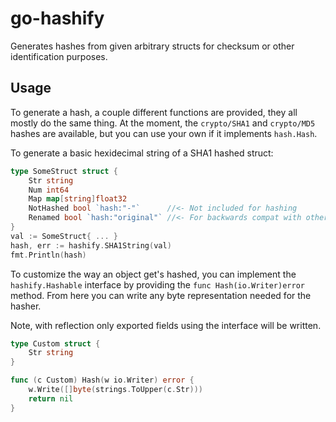 # go-hashify
Generates hashes from given arbitrary structs for checksum or other identification purposes.

## Usage
To generate a hash, a couple different functions are provided, they all mostly do the same thing.
At the moment, the `crypto/SHA1` and `crypto/MD5` hashes are available, but you can use your own if it implements
`hash.Hash`.

To generate a basic hexidecimal string of a SHA1 hashed struct:
```go
type SomeStruct struct {
    Str string
    Num int64
    Map map[string]float32
    NotHashed bool `hash:"-"`      //<- Not included for hashing
    Renamed bool `hash:"original"` //<- For backwards compat with other structs
}
val := SomeStruct{ ... }
hash, err := hashify.SHA1String(val)
fmt.Println(hash)
```

To customize the way an object get's hashed, you can implement the `hashify.Hashable` interface
by providing the `func Hash(io.Writer)error` method. From here you can write any byte representation
needed for the hasher.

Note, with reflection only exported fields using the interface will be written.

```go
type Custom struct {
	Str string
}

func (c Custom) Hash(w io.Writer) error {
	w.Write([]byte(strings.ToUpper(c.Str)))
	return nil
}
```